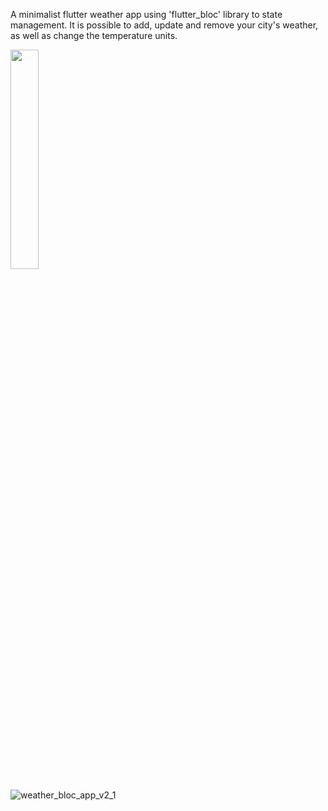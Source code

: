 A minimalist flutter weather app using 'flutter_bloc' library to state management. It is possible to add, update and remove your city's weather, as well as change the temperature units.


<img src="https://user-images.githubusercontent.com/86973277/144877169-33c95082-d280-4748-b5ad-81b5d960ff63.gif" width="30%">


![weather_bloc_app_v2_1](https://user-images.githubusercontent.com/86973277/144877169-33c95082-d280-4748-b5ad-81b5d960ff63.gif)
